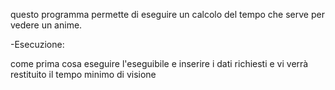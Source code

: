 questo programma permette di eseguire un calcolo del tempo che serve per vedere un anime.

-Esecuzione:

come prima cosa eseguire l'eseguibile e inserire i dati richiesti e vi verrà restituito il tempo minimo di visione